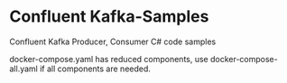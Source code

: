 # Confluent Kafka-Samples
Confluent Kafka Producer, Consumer C# code samples 

docker-compose.yaml has reduced components, use docker-compose-all.yaml if all components are needed. 

